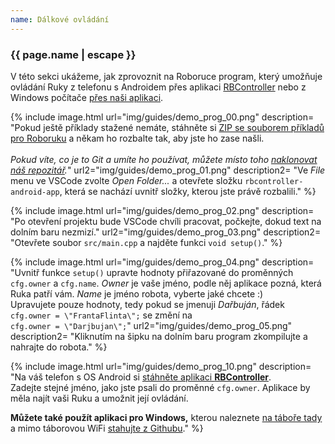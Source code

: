 ```yaml
---
name: Dálkové ovládání
---
```


### {{ page.name | escape }}

V této sekci ukážeme, jak zprovoznit na Roboruce program, který umožňuje ovládání Ruky
z telefonu s Androidem přes aplikaci [RBController](https://play.google.com/store/apps/details?id=com.tassadar.rbcontroller)
nebo z Windows počítače [přes naši aplikaci](https://github.com/RoboticsBrno/rbcontroller-electron/releases/download/v1.1.1/rbcontroller-electron.Setup.1.1.1.exe).

{% include image.html
    url="img/guides/demo_prog_00.png"
    description=
        "Pokud ještě příklady stažené nemáte, stáhněte si [ZIP se souborem příkladů pro Roboruku](https://github.com/RoboticsBrno/roboruka-examples/archive/stable.zip)
        a někam ho rozbalte tak, aby jste ho zase našli.<br/><br/>
        _Pokud víte, co je to Git a umíte ho používat, můžete místo toho [naklonovat náš repozitář](https://github.com/RoboticsBrno/roboruka-examples)._"
    url2="img/guides/demo_prog_01.png"
    description2=
        "Ve _File_ menu ve VSCode zvolte _Open Folder..._ a otevřete složku `rbcontroller-android-app`, která se nachází uvnitř složky, kterou jste právě rozbalili."
 %}

{% include image.html
    url="img/guides/demo_prog_02.png"
    description=
        "Po otevření projektu bude VSCode chvíli pracovat, počkejte, dokud text na dolním baru nezmizí."
    url2="img/guides/demo_prog_03.png"
    description2=
        "Otevřete soubor `src/main.cpp` a najděte funkci `void setup()`."
 %}

 {% include image.html
    url="img/guides/demo_prog_04.png"
    description=
        "Uvnitř funkce `setup()` upravte hodnoty přiřazované do proměnných `cfg.owner` a `cfg.name`. _Owner_ je vaše jméno, podle něj aplikace pozná, která Ruka patří vám.
        _Name_ je jméno robota, vyberte jaké chcete :)<br/>
        Upravujete pouze hodnoty, tedy pokud se jmenuji _Dařbuján_, řádek <br/>`cfg.owner = \"FrantaFlinta\";` se změní na <br/>`cfg.owner = \"Darjbujan\";`"
    url2="img/guides/demo_prog_05.png"
    description2=
        "Kliknutím na šipku na dolním baru program zkompilujte a nahrajte do robota."
 %}

<!--
  {% include image.html
    url="img/guides/demo_prog_06.png"
    description=
        "Stiskněte ikonu zástrčky na dolním baru a otevřete zobrazovač sériové linky. Když restartujete robota (RST tlačítkem na UIBoardu či přímo na ESP32, vedle USB portu),
        musíte vidět řádek zvýrazněný na obrázku. **Zapište si naměřenou RAW hodnotu.**"
    url2="img/guides/demo_prog_07.jpg"
    description2=
        "Nyní musíme nakalibrovat měření napětí baterie. Multimetrem změřte napětí na konektoru od baterie, jako na obrázku. **Zapiště si naměřenou hodnotu v mV,** na obrázku jsme naměřili 7840mV."
 %}

 {% include image.html
    url="img/guides/demo_prog_08.png"
    description=
        "Vypočítejte výsledek rovnice: `napětí_mV / raw_hodnota`<br/>
        Pro příkladové hodnoty na naších obrázcích je to tedy:<br/>
        `7840 / 987 = 7.94`.<br/><br/>
        Výslednou hodnotu zapište do proměnné `BATTERY_COEFFICIENT` v souboru _config.hpp_."
    url2="img/guides/demo_prog_09.png"
    description2=
        "Prohlédněte si ostatní konfigurační hodnoty v souboru _config.hpp_ a změňte je, pokud chcete.<br/>
        Na obrázku je pro příklad označeno nastavení WiFi sítě."
 %}


 {% include image.html
    url="img/guides/demo_prog_05.png"
    description=
        "V tuto chvíli je program připraven, opět ho zkompilujte a nahrajte kliknutím na šipku."
    url2="img/guides/demo_prog_10.png"
    description2=
        "Na váš telefon s OS Android si [stáhněte aplikaci **RBController**](https://play.google.com/store/apps/details?id=com.tassadar.rbcontroller).<br/>
        Zadejte stejné jméno, jako jste psali do proměnné `OWNER`. Aplikace by měla najít vaši Ruku a umožnit její ovládání."
 %}
 -->

  {% include image.html
    url="img/guides/demo_prog_10.png"
    description=
        "Na váš telefon s OS Android si [stáhněte aplikaci **RBController**](https://play.google.com/store/apps/details?id=com.tassadar.rbcontroller).<br/>
        Zadejte stejné jméno, jako jste psali do proměnné `cfg.owner`. Aplikace by měla najít vaši Ruku a umožnit její ovládání.

**Můžete také použít aplikaci pro Windows,** kterou naleznete [na táboře tady](ftp://192.168.42.125/Public/rbcontroller-electron%20Setup%201.1.1.exe) a mimo táborovou WiFi [stahujte z Githubu](https://github.com/RoboticsBrno/rbcontroller-electron/releases/download/v1.1.1/rbcontroller-electron.Setup.1.1.1.exe)."
 %}
